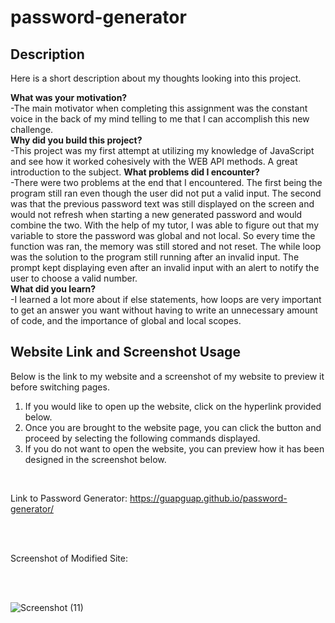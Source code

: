 # password-generator

## Description

Here is a short description about my thoughts looking into this project.

<strong>What was your motivation?</strong>
<br>
    -The main motivator when completing this assignment was the constant voice in the back of my mind telling to me that I can accomplish this new challenge.
<br>
<strong>Why did you build this project?</strong>
<br>
    -This project was my first attempt at utilizing my knowledge of JavaScript and see how it worked cohesively with the WEB API methods. A great introduction to the subject.
<strong>What problems did I encounter?</strong>
<br>
    -There were two problems at the end that I encountered. The first being the program still ran even though the user did not put a valid input. The second was that the previous password text was still displayed on the screen and would not refresh when starting a new generated password and would combine the two. With the help of my tutor, I was able to figure out that my variable to store the password was global and not local. So every time the function was ran, the memory was still stored and not reset. The while loop was the solution to the program still running after an invalid input. The prompt kept displaying even after an invalid input with an alert to notify the user to choose a valid number. 
<br>
<strong>What did you learn?</strong>
<br>
    -I learned a lot more about if else statements, how loops are very important to get an answer you want without having to write an unnecessary amount of code, and the importance of global and local scopes.

## Website Link and Screenshot Usage

Below is the link to my website and a screenshot of my website to preview it before switching pages.

<ol>
    <li>If you would like to open up the website, click on the hyperlink provided below.</li>
    <li>Once you are brought to the website page, you can click the button and proceed by selecting the following commands displayed.</li>
    <li>If you do not want to open the website, you can preview how it has been designed in the screenshot below.</li>
</ol>

<br>

Link to Password Generator: <a href="https://guapguap.github.io/password-generator/" target="_blank">https://guapguap.github.io/password-generator/</a>

<br>
<br>

Screenshot of Modified Site: 

<br>
<br>

![Screenshot (11)](https://user-images.githubusercontent.com/102185104/164895346-5a43a195-de32-4c29-bd46-e17affd24d74.png)

